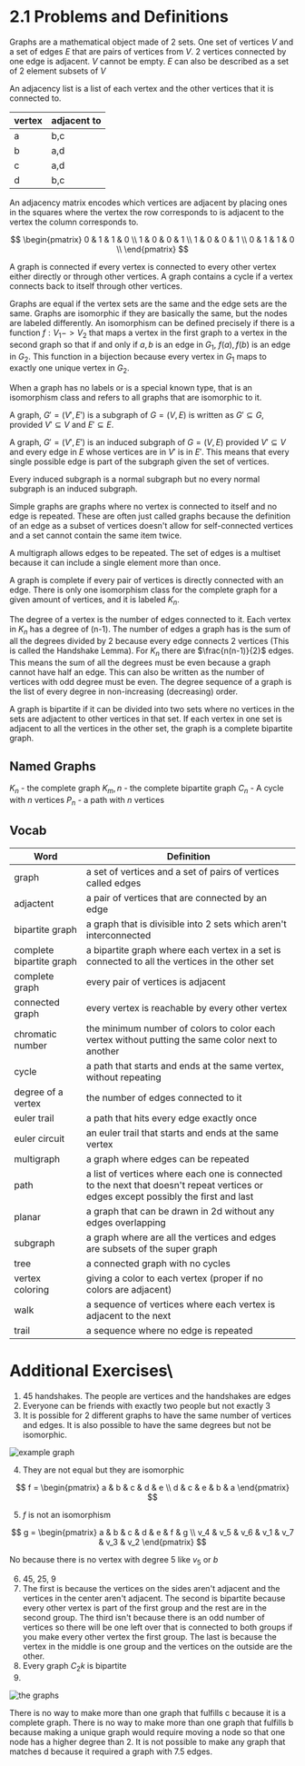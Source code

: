 # 2.1 Problems and Definitions

Graphs are a mathematical object made of 2 sets. One set of vertices $V$ and a
set of edges $E$ that are pairs of vertices from $V$. 2 vertices connected by
one edge is adjacent. $V$ cannot be empty. $E$ can also be described as a set of
2 element subsets of $V$

An adjacency list is a list of each vertex and the other vertices that it is
connected to.

|vertex|adjacent to|
|---|---|
|a|b,c|
|b|a,d|
|c|a,d|
|d|b,c|

An adjacency matrix encodes which vertices are adjacent by placing ones in the
squares where the vertex the row corresponds to is adjacent to the vertex the
column corresponds to.

$$
\begin{pmatrix}
0 & 1 & 1 & 0 \\
1 & 0 & 0 & 1 \\
1 & 0 & 0 & 1 \\
0 & 1 & 1 & 0 \\
\end{pmatrix}
$$

A graph is connected if every vertex is connected to every other vertex either
directly or through other vertices. A graph contains a cycle if a vertex
connects back to itself through other vertices.

Graphs are equal if the vertex sets are the same and the edge sets are the same.
Graphs are isomorphic if they are basically the same, but the nodes are labeled
differently. An isomorphism can be defined precisely if there is a function $f:
V_1 -> V_2$ that maps a vertex in the first graph to a vertex in the second
graph so that if and only if ${a, b}$ is an edge in $G_1$, ${f(a), f(b)}$ is an
edge in $G_2$. This function in a bijection because every vertex in $G_1$ maps
to exactly one unique vertex in $G_2$.

When a graph has no labels or is a special known type, that is an isomorphism
class and refers to all graphs that are isomorphic to it.

A graph, $G' = (V', E')$ is a subgraph of $G = (V, E)$ is written as $G'
\subseteq G$, provided $V' \subseteq V$ and $E' \subseteq E$.

A graph, $G' = (V', E')$ is an induced subgraph of $G = (V, E)$ provided $V'
\subseteq V$ and every edge in $E$ whose vertices are in $V'$ is in $E'$. This
means that every single possible edge is part of the subgraph given the set of
vertices.

Every induced subgraph is a normal subgraph but no every normal subgraph is an
induced subgraph.

Simple graphs are graphs where no vertex is connected to itself and no edge is
repeated. These are often just called graphs because the definition of an edge
as a subset of vertices doesn't allow for self-connected vertices and a set
cannot contain the same item twice.

A multigraph allows edges to be repeated. The set of edges is a multiset because
it can include a single element more than once.

A graph is complete if every pair of vertices is directly connected with an
edge. There is only one isomorphism class for the complete graph for a given
amount of vertices, and it is labeled $K_n$.

The degree of a vertex is the number of edges connected to it. Each vertex in
$K_n$ has a degree of (n-1). The number of edges a graph has is the sum of all
the degrees divided by 2 because every edge connects 2 vertices (This is called
the Handshake Lemma). For $K_n$ there are $\frac{n(n-1)}{2}$ edges. This means
the sum of all the degrees must be even because a graph cannot have half an
edge. This can also be written as the number of vertices with odd degree must be
even. The degree sequence of a graph is the list of every degree in
non-increasing (decreasing) order.

A graph is bipartite if it can be divided into two sets where no vertices in the
sets are adjactent to other vertices in that set. If each vertex in one set is
adjacent to all the vertices in the other set, the graph is a complete bipartite
graph.

## Named Graphs

$K_n$ - the complete graph
$K_m,n$ - the complete bipartite graph
$C_n$ - A cycle with $n$ vertices
$P_n$ - a path with $n$ vertices


## Vocab

|Word|Definition|
|---|---|
|graph|a set of vertices and a set of pairs of vertices called edges|
|adjactent|a pair of vertices that are connected by an edge|
|bipartite graph|a graph that is divisible into 2 sets which aren't interconnected|
|complete bipartite graph| a bipartite graph where each vertex in a set is connected to all the vertices in the other set|
|complete graph|every pair of vertices is adjacent|
|connected graph|every vertex is reachable by every other vertex|
|chromatic number|the minimum number of colors to color each vertex without putting the same color next to another|
|cycle|a path that starts and ends at the same vertex, without repeating|
|degree of a vertex|the number of edges connected to it|
|euler trail|a path that hits every edge exactly once|
|euler circuit|an euler trail that starts and ends at the same vertex|
|multigraph|a graph where edges can be repeated|
|path|a list of vertices where each one is connected to the next that doesn't repeat vertices or edges except possibly the first and last|
|planar|a graph that can be drawn in 2d without any edges overlapping|
|subgraph|a graph where are all the vertices and edges are subsets of the super graph|
|tree|a connected graph with no cycles|
|vertex coloring|giving a color to each vertex (proper if no colors are adjacent)|
|walk|a sequence of vertices where each vertex is adjacent to the next|
|trail|a sequence where no edge is repeated|

# Additional Exercises\

1. 45 handshakes. The people are vertices and the handshakes are edges
2. Everyone can be friends with exactly two people but not exactly 3
3. It is possible for 2 different graphs to have the same number of vertices and
   edges. It is also possible to have the same degrees but not be isomorphic.

![example graph](e3.svg)

4. They are not equal but they are isomorphic

$$
f = \begin{pmatrix}
a & b & c & d & e \\
d & c & e & b & a
\end{pmatrix}
$$

5. $f$ is not an isomorphism

$$
g = \begin{pmatrix}
a & b & c & d & e & f & g \\
v_4 & v_5 & v_6 & v_1 & v_7 & v_3 & v_2
\end{pmatrix}
$$

No because there is no vertex with degree 5 like $v_5$ or $b$

6. 45, 25, 9
7. The first is because the vertices on the sides aren't adjacent and the
   vertices in the center aren't adjacent. The second is bipartite because every
   other vertex is part of the first group and the rest are in the second group.
   The third isn't because there is an odd number of vertices so there will be
   one left over that is connected to both groups if you make every other vertex
   the first group. The last is because the vertex in the middle is one group
   and the vertices on the outside are the other.
8. Every graph $C_2k$ is bipartite
9.

![the graphs](e9.svg)

There is no way to make more than one graph that fulfills c because it is a
complete graph. There is no way to make more than one graph that fulfills b because making a
unique graph would require moving a node so that one node has a higher degree
than 2. It is not possible to make any graph that matches d because it required
a graph with 7.5 edges.
